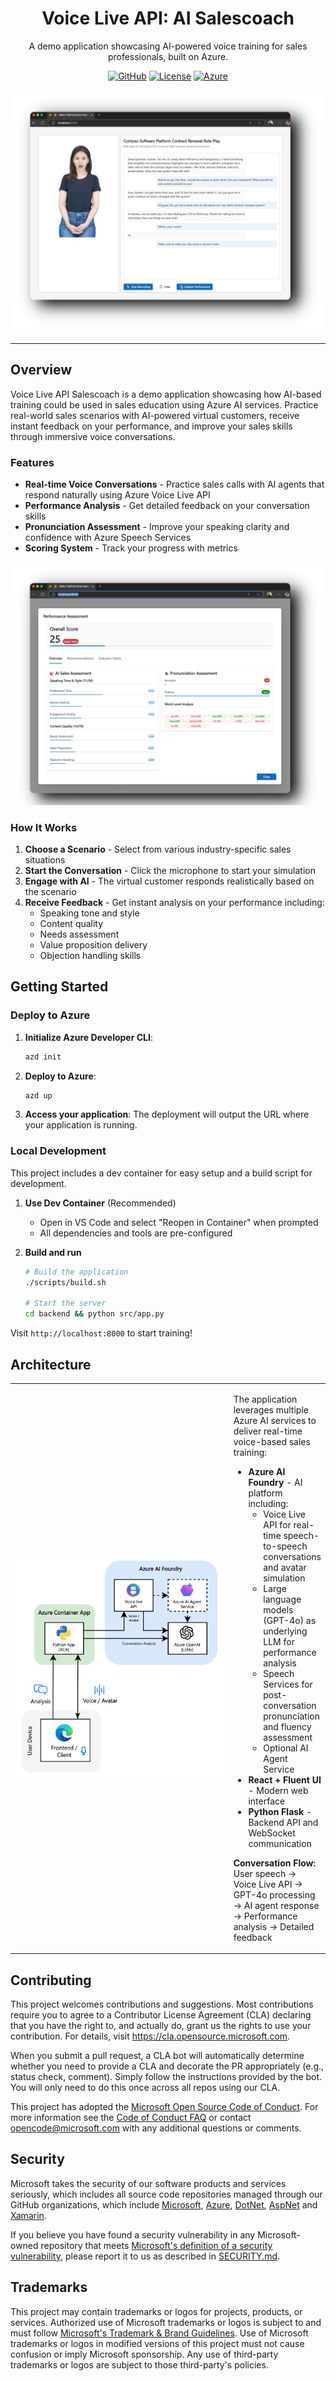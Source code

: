 <p align="center">
   <h1 align="center">Voice Live API: AI Salescoach</h1>
</p>
<p align="center">A demo application showcasing AI-powered voice training for sales professionals, built on Azure.</p>
<p align="center">
   <a href="https://github.com/Azure-Samples/voicelive-api-salescoach"><img alt="GitHub" src="https://img.shields.io/github/stars/Azure-Samples/voicelive-api-salescoach?style=flat-square" /></a>
   <a href="https://github.com/Azure-Samples/voicelive-api-salescoach/blob/main/LICENSE.md"><img alt="License" src="https://img.shields.io/github/license/Azure-Samples/voicelive-api-salescoach?style=flat-square" /></a>
   <a href="https://azure.microsoft.com"><img alt="Azure" src="https://img.shields.io/badge/Azure-AI%20Foundry-0078D4?style=flat-square" /></a>
</p>

![Voice Live API Salescoach in Action](docs/assets/preview.png)

---

## Overview

Voice Live API Salescoach is a demo application showcasing how AI-based training could be used in sales education using Azure AI services. Practice real-world sales scenarios with AI-powered virtual customers, receive instant feedback on your performance, and improve your sales skills through immersive voice conversations.

### Features

- **Real-time Voice Conversations** - Practice sales calls with AI agents that respond naturally using Azure Voice Live API
- **Performance Analysis** - Get detailed feedback on your conversation skills
- **Pronunciation Assessment** - Improve your speaking clarity and confidence with Azure Speech Services
- **Scoring System** - Track your progress with metrics

![Performance Analysis Dashboard](docs/assets/analysis.png)

### How It Works

1. **Choose a Scenario** - Select from various industry-specific sales situations
2. **Start the Conversation** - Click the microphone to start your simulation
3. **Engage with AI** - The virtual customer responds realistically based on the scenario
4. **Receive Feedback** - Get instant analysis on your performance including:
   - Speaking tone and style
   - Content quality
   - Needs assessment
   - Value proposition delivery
   - Objection handling skills

## Getting Started 

### Deploy to Azure

1. **Initialize Azure Developer CLI**:
   ```bash
   azd init
   ```

2. **Deploy to Azure**:
   ```bash
   azd up
   ```
3. **Access your application**:
   The deployment will output the URL where your application is running.

### Local Development

This project includes a dev container for easy setup and a build script for  development.

1. **Use Dev Container** (Recommended)
   - Open in VS Code and select "Reopen in Container" when prompted
   - All dependencies and tools are pre-configured

2. **Build and run**
   ```bash
   # Build the application
   ./scripts/build.sh
   
   # Start the server
   cd backend && python src/app.py
   ```

Visit `http://localhost:8000` to start training!

## Architecture

<table>
<tr>
<td width="400">
<img src="docs/assets/architecture.png" alt="Architecture Diagram" width="500"/>
</td>
<td>

The application leverages multiple Azure AI services to deliver real-time voice-based sales training:

- **Azure AI Foundry** - AI platform including:
  - Voice Live API for real-time speech-to-speech conversations and avatar simulation
  - Large language models (GPT-4o) as underlying LLM for performance analysis
  - Speech Services for post-conversation pronunciation and fluency assessment
  - Optional AI Agent Service
- **React + Fluent UI** - Modern web interface
- **Python Flask** - Backend API and WebSocket communication

**Conversation Flow:** User speech → Voice Live API → GPT-4o processing → AI agent response → Performance analysis → Detailed feedback

</td>
</tr>
</table>

## Contributing

This project welcomes contributions and suggestions. Most contributions require you to agree to a
Contributor License Agreement (CLA) declaring that you have the right to, and actually do, grant us
the rights to use your contribution. For details, visit https://cla.opensource.microsoft.com.

When you submit a pull request, a CLA bot will automatically determine whether you need to provide
a CLA and decorate the PR appropriately (e.g., status check, comment). Simply follow the instructions
provided by the bot. You will only need to do this once across all repos using our CLA.

This project has adopted the [Microsoft Open Source Code of Conduct](https://opensource.microsoft.com/codeofconduct/).
For more information see the [Code of Conduct FAQ](https://opensource.microsoft.com/codeofconduct/faq/) or
contact [opencode@microsoft.com](mailto:opencode@microsoft.com) with any additional questions or comments.

## Security

Microsoft takes the security of our software products and services seriously, which includes all source code repositories managed through our GitHub organizations, which include [Microsoft](https://github.com/Microsoft), [Azure](https://github.com/Azure), [DotNet](https://github.com/dotnet), [AspNet](https://github.com/aspnet) and [Xamarin](https://github.com/xamarin).

If you believe you have found a security vulnerability in any Microsoft-owned repository that meets [Microsoft's definition of a security vulnerability](https://aka.ms/security.md/definition), please report it to us as described in [SECURITY.md](SECURITY.md).

## Trademarks

This project may contain trademarks or logos for projects, products, or services. Authorized use of Microsoft 
trademarks or logos is subject to and must follow 
[Microsoft's Trademark & Brand Guidelines](https://www.microsoft.com/en-us/legal/intellectualproperty/trademarks/usage/general).
Use of Microsoft trademarks or logos in modified versions of this project must not cause confusion or imply Microsoft sponsorship.
Any use of third-party trademarks or logos are subject to those third-party's policies.
